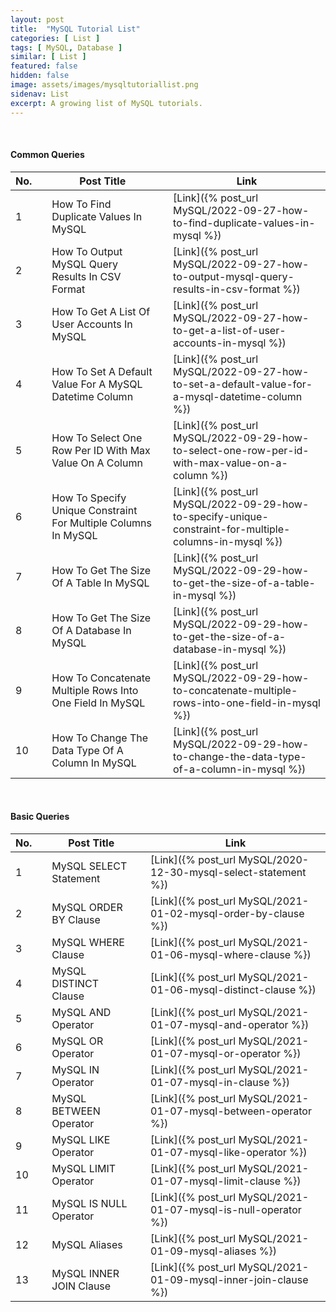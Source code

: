 ```yaml
---
layout: post
title:  "MySQL Tutorial List"
categories: [ List ]
tags: [ MySQL, Database ]
similar: [ List ]
featured: false
hidden: false
image: assets/images/mysqltutoriallist.png
sidenav: List
excerpt: A growing list of MySQL tutorials.
---
```


<br />

#### Common Queries

No. | | Post Title | | Link
--- | --- | --- | --- | --- 
1 | | How To Find Duplicate Values In MySQL | | [Link]({% post_url MySQL/2022-09-27-how-to-find-duplicate-values-in-mysql %})
2 | | How To Output MySQL Query Results In CSV Format | | [Link]({% post_url MySQL/2022-09-27-how-to-output-mysql-query-results-in-csv-format %})
3 | | How To Get A List Of User Accounts In MySQL | | [Link]({% post_url MySQL/2022-09-27-how-to-get-a-list-of-user-accounts-in-mysql %})
4 | | How To Set A Default Value For A MySQL Datetime Column | | [Link]({% post_url MySQL/2022-09-27-how-to-set-a-default-value-for-a-mysql-datetime-column %})
5 | | How To Select One Row Per ID With Max Value On A Column | | [Link]({% post_url MySQL/2022-09-29-how-to-select-one-row-per-id-with-max-value-on-a-column %})
6 | | How To Specify Unique Constraint For Multiple Columns In MySQL | | [Link]({% post_url MySQL/2022-09-29-how-to-specify-unique-constraint-for-multiple-columns-in-mysql %})
7 | | How To Get The Size Of A Table In MySQL | | [Link]({% post_url MySQL/2022-09-29-how-to-get-the-size-of-a-table-in-mysql %})
8 | | How To Get The Size Of A Database In MySQL | | [Link]({% post_url MySQL/2022-09-29-how-to-get-the-size-of-a-database-in-mysql %})
9 | | How To Concatenate Multiple Rows Into One Field In MySQL | | [Link]({% post_url MySQL/2022-09-29-how-to-concatenate-multiple-rows-into-one-field-in-mysql %})
10 | | How To Change The Data Type Of A Column In MySQL | | [Link]({% post_url MySQL/2022-09-29-how-to-change-the-data-type-of-a-column-in-mysql %})


<br />


#### Basic Queries

No. | | Post Title | | Link
--- | --- | --- | --- | --- 
1 | | MySQL SELECT Statement | | [Link]({% post_url MySQL/2020-12-30-mysql-select-statement %})
2 | | MySQL ORDER BY Clause | | [Link]({% post_url MySQL/2021-01-02-mysql-order-by-clause %})
3 | | MySQL WHERE Clause | | [Link]({% post_url MySQL/2021-01-06-mysql-where-clause %})
4 | | MySQL DISTINCT Clause | | [Link]({% post_url MySQL/2021-01-06-mysql-distinct-clause %})
5 | | MySQL AND Operator | | [Link]({% post_url MySQL/2021-01-07-mysql-and-operator %})
6 | | MySQL OR Operator | | [Link]({% post_url MySQL/2021-01-07-mysql-or-operator %})
7 | | MySQL IN Operator | | [Link]({% post_url MySQL/2021-01-07-mysql-in-clause %})
8 | | MySQL BETWEEN Operator | | [Link]({% post_url MySQL/2021-01-07-mysql-between-operator %})
9 | | MySQL LIKE Operator | | [Link]({% post_url MySQL/2021-01-07-mysql-like-operator %})
10 | | MySQL LIMIT Operator | | [Link]({% post_url MySQL/2021-01-07-mysql-limit-clause %})
11 | | MySQL IS NULL Operator | | [Link]({% post_url MySQL/2021-01-07-mysql-is-null-operator %})
12 | | MySQL Aliases | | [Link]({% post_url MySQL/2021-01-09-mysql-aliases %})
13 | | MySQL INNER JOIN Clause | | [Link]({% post_url MySQL/2021-01-09-mysql-inner-join-clause %})

<br />








